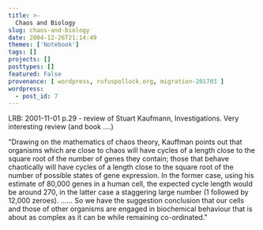 ```yaml
---
title: >-
  Chaos and Biology
slug: chaos-and-biology
date: 2004-12-26T21:14:49
themes: ['Notebook']
tags: []
projects: []
posttypes: []
featured: False
provenance: [ wordpress, rufuspollock.org, migration-201703 ]
wordpress:
  - post_id: 7
---
```


LRB: 2001-11-01 p.29 - review of Stuart Kaufmann, Investigations. Very interesting review (and book ....)

"Drawing on the mathematics of chaos theory, Kauffman points out that organisms which are close to chaos will have cycles of a length close to the square root of the number of genes they contain; those that behave chaotically will have cycles of a length close to the square root of the number of possible states of gene expression. In the former case, using his estimate of 80,000 genes in a human cell, the expected cycle length would be around 270, in the latter case a staggering large number (1 followed by 12,000 zeroes). ......
So we have the suggestion conclusion that our cells and those of other organisms are engaged in biochemical behaviour that is about as complex as it can be while remaining co-ordinated."

